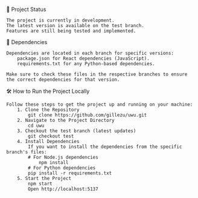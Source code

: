 🚀 Project Status

    The project is currently in development.
    The latest version is available on the test branch.
    Features are still being tested and implemented.

📜 Dependencies

    Dependencies are located in each branch for specific versions:
        package.json for React dependencies (JavaScript).
        requirements.txt for any Python-based dependencies.

    Make sure to check these files in the respective branches to ensure the correct dependencies for that version.

🛠️ How to Run the Project Locally

    Follow these steps to get the project up and running on your machine:
        1. Clone the Repository
            git clone https://github.com/gillezu/uwu.git
        2. Navigate to the Project Directory
            cd uwu
        3. Checkout the test branch (latest updates)
            git checkout test
        4. Install Dependencies
            If you want to install the dependencies from the specific branch's files:
            # For Node.js dependencies
                npm install
            # For Python dependencies
            pip install -r requirements.txt
        5. Start the Project
            npm start
            Open http://localhost:5137
